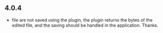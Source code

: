 ## 4.0.4

* file are not saved using the plugin, the plugin returns the bytes of the edited file, and the saving should be handled in the application. Thanks.